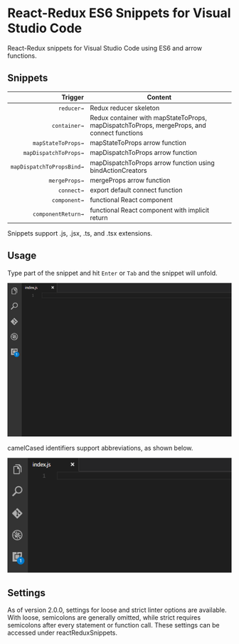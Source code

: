 # React-Redux ES6 Snippets for Visual Studio Code

React-Redux snippets for Visual Studio Code using ES6 and arrow functions.

## Snippets

| Trigger  | Content |
| -------: | ------- |
| `reducer→`   | Redux reducer skeleton |
| `container→`  | Redux container with mapStateToProps, mapDispatchToProps, mergeProps, and connect functions |
| `mapStateToProps→`  | mapStateToProps arrow function |
| `mapDispatchToProps→`  | mapDispatchToProps arrow function |
| `mapDispatchToPropsBind→`  | mapDispatchToProps arrow function using bindActionCreators |
| `mergeProps→`  | mergeProps arrow function |
| `connect→`  | export default connect function |
| `component→`  | functional React component |
| `componentReturn→`  | functional React component with implicit return |

Snippets support .js, .jsx, .ts, and .tsx extensions.

## Usage

Type part of the snippet and hit `Enter` or `Tab` and the snippet will unfold.

![container](src/client/images/container.gif)

camelCased identifiers support abbreviations, as shown below.

![abbreviations](src/client/images/abbreviation.gif)

## Settings
As of version 2.0.0, settings for loose and strict linter options are available. With loose, semicolons are generally omitted, while strict requires semicolons after every statement or function call. These settings can be accessed under reactReduxSnippets.